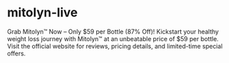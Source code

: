 # mitolyn-live
Grab Mitolyn™ Now – Only $59 per Bottle (87% Off)!  Kickstart your healthy weight loss journey with Mitolyn™ at an unbeatable price of $59 per bottle. Visit the official website for reviews, pricing details, and limited-time special offers.
